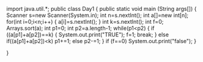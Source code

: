 
import java.util.*;
public class Day1 
{
	public static void main (String args[]) {
		Scanner s=new Scanner(System.in);
		int n=s.nextInt();
		int a[]=new int[n];
		for(int i=0;i<n;i++) {
			a[i]=s.nextInt();
		}
		int k=s.nextInt();
		int f=0;
		Arrays.sort(a);
		int p1=0;
		int p2=a.length-1;
		while(p1<p2) {
			if ((a[p1]+a[p2])==k) 
			{
				System.out.print("TRUE");
				 f=1;
				break;
			}
			else if((a[p1]+a[p2])<k)
				p1+=1;
			else
				p2-=1;
		}
		if (f==0)
		System.out.print("false");
	}

}

